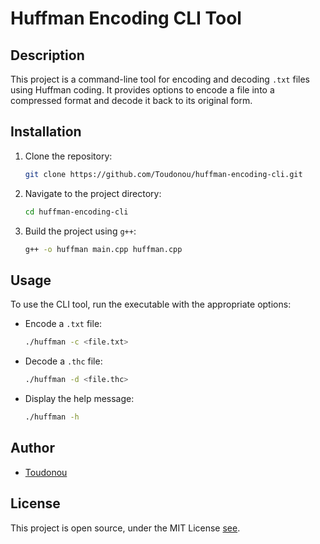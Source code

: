 # Huffman Encoding CLI Tool

## Description
This project is a command-line tool for encoding and decoding `.txt` files using Huffman coding. It provides options to encode a file into a compressed format and decode it back to its original form.

## Installation
1. Clone the repository:
    ```sh
    git clone https://github.com/Toudonou/huffman-encoding-cli.git
    ```
2. Navigate to the project directory:
    ```sh
    cd huffman-encoding-cli
    ```
3. Build the project using `g++`:
    ```sh
    g++ -o huffman main.cpp huffman.cpp
    ```

## Usage
To use the CLI tool, run the executable with the appropriate options:

- Encode a `.txt` file:
    ```sh
    ./huffman -c <file.txt>
    ```
- Decode a `.thc` file:
    ```sh
    ./huffman -d <file.thc>
    ```
- Display the help message:
    ```sh
    ./huffman -h
    ```
## Author
- [Toudonou](https://github.com/Toudonou)


## License
This project is open source, under the MIT License [see](LICENCE).